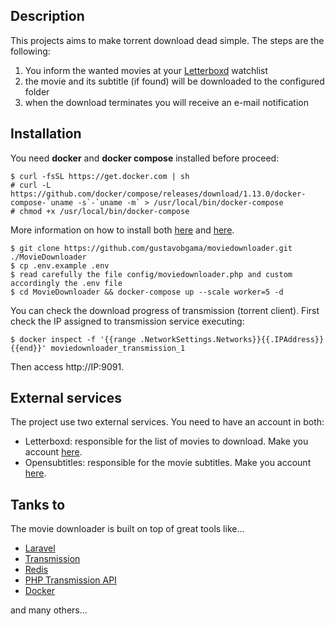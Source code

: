 ## Description

This projects aims to make torrent download dead simple. The steps are the following:

1. You inform the wanted movies at your [Letterboxd](https://letterboxd.com/) watchlist
2. the movie and its subtitle (if found) will be downloaded to the configured folder
3. when the download terminates you will receive an e-mail notification

## Installation

You need **docker** and **docker compose** installed before proceed:

    $ curl -fsSL https://get.docker.com | sh
    # curl -L https://github.com/docker/compose/releases/download/1.13.0/docker-compose-`uname -s`-`uname -m` > /usr/local/bin/docker-compose
    # chmod +x /usr/local/bin/docker-compose

More information on how to install both [here](https://docs.docker.com/engine/installation/) and [here](https://docs.docker.com/compose/install/).

    $ git clone https://github.com/gustavobgama/moviedownloader.git ./MovieDownloader
    $ cp .env.example .env
    $ read carefully the file config/moviedownloader.php and custom accordingly the .env file
    $ cd MovieDownloader && docker-compose up --scale worker=5 -d

You can check the download progress of transmission (torrent client). First check the IP assigned to transmission service executing:

    $ docker inspect -f '{{range .NetworkSettings.Networks}}{{.IPAddress}}{{end}}' moviedownloader_transmission_1

Then access http://IP:9091.

## External services

The project use two external services. You need to have an account in both:

* Letterboxd: responsible for the list of movies to download. Make you account [here](https://letterboxd.com/).
* Opensubtitles: responsible for the movie subtitles. Make you account [here](https://www.opensubtitles.org/en/newuser).

## Tanks to

The movie downloader is built on top of great tools like...

* [Laravel](https://laravel.com/)
* [Transmission](https://transmissionbt.com/)
* [Redis](https://redis.io/)
* [PHP Transmission API](https://github.com/kleiram/transmission-php)
* [Docker](https://www.docker.com/)

and many others...